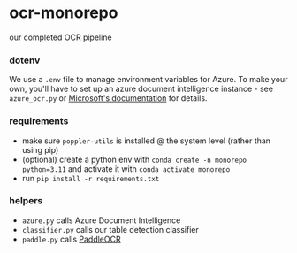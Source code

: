 # ocr-monorepo
our completed OCR pipeline 

### dotenv
We use a `.env` file to manage environment variables for Azure. To make your own, you'll have to set up an azure document intelligence instance - see `azure_ocr.py` or [Microsoft's documentation](https://learn.microsoft.com/azure/ai-services/document-intelligence/quickstarts/get-started-sdks-rest-api?pivots=programming-language-python) for details.

### requirements
- make sure `poppler-utils` is installed @ the system level (rather than using pip)
- (optional) create a python env with `conda create -n monorepo python=3.11` and activate it with `conda activate monorepo`
- run `pip install -r requirements.txt`

### helpers
- `azure.py` calls Azure Document Intelligence
- `classifier.py` calls our table detection classifier
- `paddle.py` calls [PaddleOCR](https://paddlepaddle.github.io/PaddleOCR/main/en/index.html)